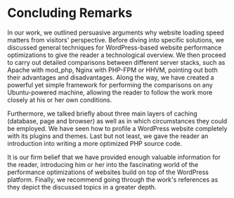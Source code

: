 # Concluding Remarks

In our work, we outlined persuasive arguments why website loading speed matters from visitors' perspective. Before diving into specific solutions, we discussed general techniques for WordPress-based website performance optimizations to give the reader a technological overview. We then proceed to carry out detailed comparisons between different server stacks, such as Apache with mod_php, Nginx with PHP-FPM or HHVM, pointing out both their advantages and disadvantages. Along the way, we have created a powerful yet simple framework for performing the comparisons on any Ubuntu-powered machine, allowing the reader to follow the work more closely at his or her own conditions.

Furthermore, we talked briefly about three main layers of caching (database, page and browser) as well as in which circumstances they could be employed. We have seen how to profile a WordPress website completely with its plugins and themes. Last but not least, we gave the reader an introduction into writing a more optimized PHP source code.

It is our firm belief that we have provided enough valuable information for the reader, introducing him or her into the fascinating world of the performance optimizations of websites build on top of the WordPress platform. Finally, we recommend going through the work's references as they depict the discussed topics in a greater depth.
